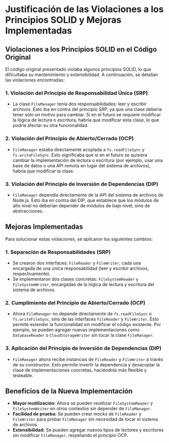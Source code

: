 # Justificación de las Violaciones a los Principios SOLID y Mejoras Implementadas

## Violaciones a los Principios SOLID en el Código Original

El código original presentado violaba algunos principios SOLID, lo que dificultaba su mantenimiento y extensibilidad. A continuación, se detallan las violaciones encontradas:

### 1. **Violación del Principio de Responsabilidad Única (SRP)**
- La clase `FileManager` tenía dos responsabilidades: leer y escribir archivos. Esto iba en contra del principio SRP, ya que una clase debería tener solo un motivo para cambiar. Si en el futuro se requiere modificar la lógica de lectura o escritura, habría que modificar esta clase, lo que podría afectar su otra funcionalidad.

### 2. **Violación del Principio de Abierto/Cerrado (OCP)**
- `FileManager` estaba directamente acoplada a `fs.readFileSync` y `fs.writeFileSync`. Esto significaba que si en el futuro se quisiera cambiar la implementación de lectura o escritura (por ejemplo, usar una base de datos o una API remota en lugar del sistema de archivos), habría que modificar la clase.

### 3. **Violación del Principio de Inversión de Dependencias (DIP)**
- `FileManager` dependía directamente de la API del sistema de archivos de Node.js. Esto iba en contra del DIP, que establece que los módulos de alto nivel no deberían depender de módulos de bajo nivel, sino de abstracciones.

## Mejoras Implementadas

Para solucionar estas violaciones, se aplicaron los siguientes cambios:

### 1. **Separación de Responsabilidades (SRP)**
- Se crearon dos interfaces: `FileReader` y `FileWriter`, cada una encargada de una única responsabilidad (leer y escribir archivos, respectivamente).
- Se implementaron dos clases concretas: `FileSystemReader` y `FileSystemWriter`, encargadas de la lógica de lectura y escritura del sistema de archivos.

### 2. **Cumplimiento del Principio de Abierto/Cerrado (OCP)**
- Ahora `FileManager` no depende directamente de `fs.readFileSync` o `fs.writeFileSync`, sino de las interfaces `FileReader` y `FileWriter`. Esto permite extender la funcionalidad sin modificar el código existente. Por ejemplo, se pueden agregar nuevas implementaciones como `DatabaseReader` o `CloudStorageWriter` sin tocar la clase `FileManager`.

### 3. **Aplicación del Principio de Inversión de Dependencias (DIP)**
- `FileManager` ahora recibe instancias de `FileReader` y `FileWriter` a través de su constructor. Esto permite invertir la dependencia y desacoplar la clase de implementaciones concretas, haciéndola más flexible y testeable.

## Beneficios de la Nueva Implementación
- **Mayor reutilización:** Ahora se pueden reutilizar `FileSystemReader` y `FileSystemWriter` en otros contextos sin depender de `FileManager`.
- **Facilidad de prueba:** Se pueden crear mocks de `FileReader` y `FileWriter` para probar `FileManager` sin necesidad de tocar el sistema de archivos.
- **Extensibilidad:** Se pueden agregar nuevos tipos de lectores y escritores sin modificar `FileManager`, respetando el principio OCP.


